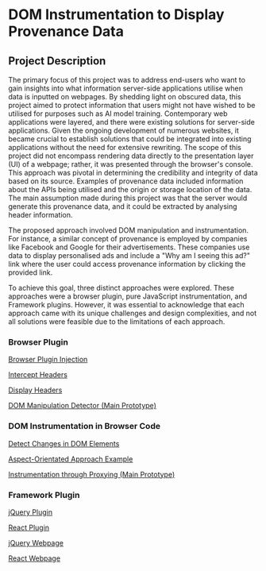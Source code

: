 # DOM Instrumentation to Display Provenance Data

## Project Description

The primary focus of this project was to address end-users who want to gain insights into what information server-side applications utilise when data is inputted on webpages. By shedding light on obscured data, this project aimed to protect information that users might not have wished to be utilised for purposes such as AI model training. Contemporary web applications were layered, and there were existing solutions for server-side applications. Given the ongoing development of numerous websites, it became crucial to establish solutions that could be integrated into existing applications without the need for extensive rewriting. The scope of this project did not encompass rendering data directly to the presentation layer (UI) of a webpage; rather, it was presented through the browser's console. This approach was pivotal in determining the credibility and integrity of data based on its source. Examples of provenance data included information about the APIs being utilised and the origin or storage location of the data. The main assumption made during this project was that the server would generate this provenance data, and it could be extracted by analysing header information.

The proposed approach involved DOM manipulation and instrumentation. For instance, a similar concept of provenance is employed by companies like Facebook and Google for their advertisements. These companies use data to display personalised ads and include a "Why am I seeing this ad?" link where the user could access provenance information by clicking the provided link.

To achieve this goal, three distinct approaches were explored. These approaches were a browser plugin, pure JavaScript instrumentation, and Framework plugins. However, it was essential to acknowledge that each approach came with its unique challenges and design complexities, and not all solutions were feasible due to the limitations of each approach.

### Browser Plugin

[Browser Plugin Injection](https://gitlab.ecs.vuw.ac.nz/course-work/project489/2023/gulabjaye/dom-instrumentation-to-display-provenance-data/-/tree/main/Browser%20Plugin/Browser%20Plugin%20Injection%20Test)

[Intercept Headers](https://gitlab.ecs.vuw.ac.nz/course-work/project489/2023/gulabjaye/dom-instrumentation-to-display-provenance-data/-/tree/main/Browser%20Plugin/Intercept%20Headers%20Test)

[Display Headers](https://gitlab.ecs.vuw.ac.nz/course-work/project489/2023/gulabjaye/dom-instrumentation-to-display-provenance-data/-/tree/main/Browser%20Plugin/Display%20Headers%20Test)

[DOM Manipulation Detector (Main Prototype)](https://gitlab.ecs.vuw.ac.nz/course-work/project489/2023/gulabjaye/dom-instrumentation-to-display-provenance-data/-/tree/main/Browser%20Plugin/DOM%20Manipulation%20Detector)

### DOM Instrumentation in Browser Code

[Detect Changes in DOM Elements](https://gitlab.ecs.vuw.ac.nz/course-work/project489/2023/gulabjaye/dom-instrumentation-to-display-provenance-data/-/tree/main/JavaScript%20Instrumentation/Detect%20changes%20in%20DOM%20Elements)

[Aspect-Orientated Approach Example](https://gitlab.ecs.vuw.ac.nz/course-work/project489/2023/gulabjaye/dom-instrumentation-to-display-provenance-data/-/tree/main/JavaScript%20Instrumentation/Aspect-Orientated%20Approach%20Example)

[Instrumentation through Proxying (Main Prototype)](https://gitlab.ecs.vuw.ac.nz/course-work/project489/2023/gulabjaye/dom-instrumentation-to-display-provenance-data/-/tree/main/JavaScript%20Instrumentation/Instrumentation%20through%20Proxying)

### Framework Plugin

[jQuery Plugin](https://gitlab.ecs.vuw.ac.nz/course-work/project489/2023/gulabjaye/dom-instrumentation-to-display-provenance-data/-/tree/main/Framework%20Plugin/Jquery%20Plugin)

[React Plugin](https://gitlab.ecs.vuw.ac.nz/course-work/project489/2023/gulabjaye/dom-instrumentation-to-display-provenance-data/-/tree/main/Framework%20Plugin/React%20Plugin)

[jQuery Webpage](https://gitlab.ecs.vuw.ac.nz/course-work/project489/2023/gulabjaye/dom-instrumentation-to-display-provenance-data/-/tree/main/Framework%20Plugin/simple-jquery-webpage-example)

[React Webpage](https://gitlab.ecs.vuw.ac.nz/course-work/project489/2023/gulabjaye/dom-instrumentation-to-display-provenance-data/-/tree/main/Framework%20Plugin/simple-react-webpage-example)
